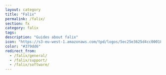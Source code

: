 ```yaml
---
layout: category
title: "Falix"
permalink: /falix/
section: fx
category: falix
tags:
description: "Guides about falix"
icon: "https://s3-eu-west-1.amazonaws.com/tpd/logos/5ec25e3625d4cc0001871c51/0x0.png"
color: "#379dd6"
redirect_from:
  - /falix/general/
  - /falix/support/
  - /falix/software/
---
```

